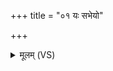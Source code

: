 +++
title = "०१ यः सभेयो"

+++
<details><summary>मूलम् (VS)</summary>

यः स॒भेयो॑ विद॒थ्यः᳡ सु॒त्वा य॒ज्वाथ॒ पूरु॑षः।  
सूर्यं॒ चामू॑ रि॒शादस॒स्तद्दे॒वाः प्राग॑कल्पयन् ॥
</details>
